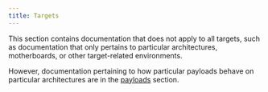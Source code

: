 ```yaml
---
title: Targets
---
```


This section contains documentation that does not apply to all targets, such as
documentation that only pertains to particular architectures, motherboards, or
other target-related environments.

However, documentation pertaining to how particular payloads behave on
particular architectures are in the [payloads](/payloads) section.
